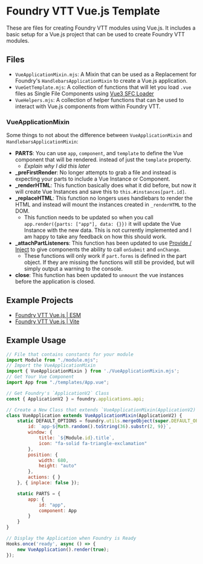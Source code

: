 # Foundry VTT Vue.js Template
These are files for creating Foundry VTT modules using Vue.js. It includes a basic setup for a Vue.js project that can be used to create Foundry VTT modules.

## Files
- `VueApplicationMixin.mjs`: A Mixin that can be used as a Replacement for Foundry's `HandlebarsApplicationMixin` to create a Vue.js application.
- `VueGetTemplate.mjs`: A collection of functions that will let you load `.vue` files as Single File Components using [Vue3 SFC Loader](https://github.com/FranckFreiburger/vue3-sfc-loader)
- `VueHelpers.mjs`: A collection of helper functions that can be used to interact with Vue.js components from within Foundry VTT.

### VueApplicationMixin
Some things to not about the difference between `VueApplicationMixin` and `HandlebarsApplicationMixin`:
- **PARTS**: You can use `app`, `component`, and `template` to define the Vue component that will be rendered. instead of just the `template` property. 
  - *Explain why I did this later*
- **_preFirstRender**: No longer attempts to grab a file and instead is expecting your parts to include a Vue Instance or Component.
- **_renderHTML**: This function basically does what it did before, but now it will create Vue Instances and save this to `this.#instances[part.id]`.
- **_replaceHTML**: This function no longers uses handlebars to render the HTML and instead will mount the instances created in `_renderHTML` to the DOM.
  - This function needs to be updated so when you call `app.render({parts: ["app"], data: {}})` it will update the Vue Instance with the new data. This is not currently implemented and I am happy to take any feedback on how this should work.
- **_attachPartListeners**: This function has been updated to use [Provide / Inject](https://vuejs.org/guide/components/provide-inject.html) to give components the ability to call `onSubmit` and `onChange`.
  - These functions will only work if `part.forms` is defined in the part object. If they are missing the functions will still be provided, but will simply output a warning to the console.
- **close**: This function has been updated to `unmount` the vue instances before the application is closed.

## Example Projects
- [Foundry VTT Vue.js | ESM](https://github.com/mouse0270/fvtt-vue-esm)
- [Foundry VTT Vue.js | Vite](https://github.com/mouse0270/fvtt-vue-vite)

## Example Usage
```javascript
// File that contains constants for your module
import Module from "./module.mjs";
// Import the VueApplicationMixin
import { VueApplicationMixin } from './VueApplicationMixin.mjs';
// Get Your Vue Component
import App from "./templates/App.vue";

// Get Foundry's `ApplicationV2` Class
const { ApplicationV2 } = foundry.applications.api;

// Create a New Class that extends `VueApplicationMixin(ApplicationV2)`
class VueApplication extends VueApplicationMixin(ApplicationV2) {
	static DEFAULT_OPTIONS = foundry.utils.mergeObject(super.DEFAULT_OPTIONS, {
		id: `app-${Math.random().toString(36).substr(2, 9)}`,
		window: {
			title: `${Module.id}.title`,
			icon: "fa-solid fa-triangle-exclamation"
		},
		position: {
			width: 680,
			height: "auto"
		},
		actions: { }
	}, { inplace: false });

	static PARTS = {
		app: {
			id: "app",
			component: App
		}
	}
}

// Display the Application when Foundry is Ready
Hooks.once('ready', async () => {
	new VueApplication().render(true);
});
```